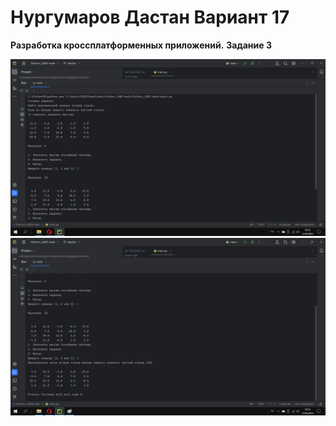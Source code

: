 # Нургумаров Дастан Вариант 17
**Разработка кроссплатформенных приложений.**
**Задание 3**

![Screenshot](screenshot1_lab3.png)
![Screenshot](screenshot2_lab3.png)